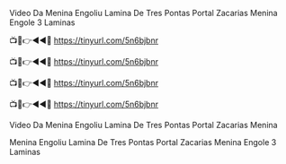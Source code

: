 Video Da Menina Engoliu Lamina De Tres Pontas Portal Zacarias Menina Engole 3 Laminas

📺📱👉◄◄🔴  https://tinyurl.com/5n6bjbnr

📺📱👉◄◄🔴  https://tinyurl.com/5n6bjbnr

📺📱👉◄◄🔴  https://tinyurl.com/5n6bjbnr

📺📱👉◄◄🔴  https://tinyurl.com/5n6bjbnr



Video Da Menina Engoliu Lamina De Tres Pontas Portal Zacarias Menina

Menina Engoliu Lamina De Tres Pontas Portal Zacarias Menina Engole 3 Laminas
